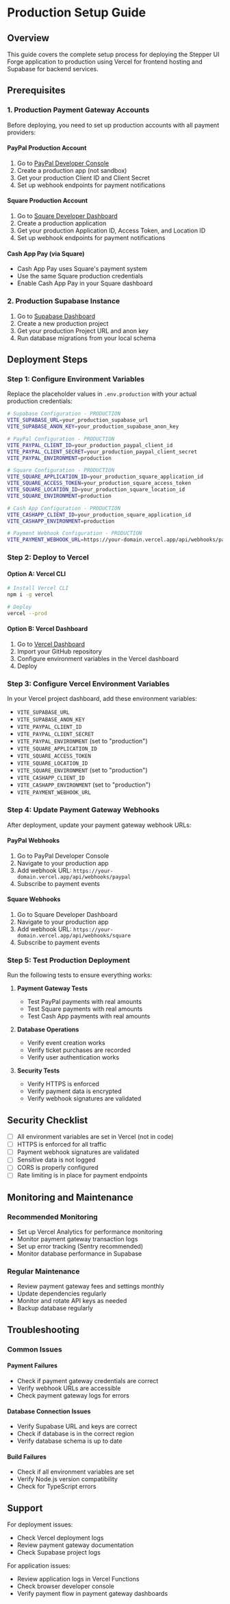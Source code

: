 # Production Setup Guide

## Overview
This guide covers the complete setup process for deploying the Stepper UI Forge application to production using Vercel for frontend hosting and Supabase for backend services.

## Prerequisites

### 1. Production Payment Gateway Accounts
Before deploying, you need to set up production accounts with all payment providers:

#### PayPal Production Account
1. Go to [PayPal Developer Console](https://developer.paypal.com/)
2. Create a production app (not sandbox)
3. Get your production Client ID and Client Secret
4. Set up webhook endpoints for payment notifications

#### Square Production Account
1. Go to [Square Developer Dashboard](https://developer.squareup.com/)
2. Create a production application
3. Get your production Application ID, Access Token, and Location ID
4. Set up webhook endpoints for payment notifications

#### Cash App Pay (via Square)
- Cash App Pay uses Square's payment system
- Use the same Square production credentials
- Enable Cash App Pay in your Square dashboard

### 2. Production Supabase Instance
1. Go to [Supabase Dashboard](https://supabase.com/dashboard)
2. Create a new production project
3. Get your production Project URL and anon key
4. Run database migrations from your local schema

## Deployment Steps

### Step 1: Configure Environment Variables

Replace the placeholder values in `.env.production` with your actual production credentials:

```bash
# Supabase Configuration - PRODUCTION
VITE_SUPABASE_URL=your_production_supabase_url
VITE_SUPABASE_ANON_KEY=your_production_supabase_anon_key

# PayPal Configuration - PRODUCTION
VITE_PAYPAL_CLIENT_ID=your_production_paypal_client_id
VITE_PAYPAL_CLIENT_SECRET=your_production_paypal_client_secret
VITE_PAYPAL_ENVIRONMENT=production

# Square Configuration - PRODUCTION
VITE_SQUARE_APPLICATION_ID=your_production_square_application_id
VITE_SQUARE_ACCESS_TOKEN=your_production_square_access_token
VITE_SQUARE_LOCATION_ID=your_production_square_location_id
VITE_SQUARE_ENVIRONMENT=production

# Cash App Configuration - PRODUCTION
VITE_CASHAPP_CLIENT_ID=your_production_square_application_id
VITE_CASHAPP_ENVIRONMENT=production

# Payment Webhook Configuration - PRODUCTION
VITE_PAYMENT_WEBHOOK_URL=https://your-domain.vercel.app/api/webhooks/payments
```

### Step 2: Deploy to Vercel

#### Option A: Vercel CLI
```bash
# Install Vercel CLI
npm i -g vercel

# Deploy
vercel --prod
```

#### Option B: Vercel Dashboard
1. Go to [Vercel Dashboard](https://vercel.com/dashboard)
2. Import your GitHub repository
3. Configure environment variables in the Vercel dashboard
4. Deploy

### Step 3: Configure Vercel Environment Variables

In your Vercel project dashboard, add these environment variables:

- `VITE_SUPABASE_URL`
- `VITE_SUPABASE_ANON_KEY`
- `VITE_PAYPAL_CLIENT_ID`
- `VITE_PAYPAL_CLIENT_SECRET`
- `VITE_PAYPAL_ENVIRONMENT` (set to "production")
- `VITE_SQUARE_APPLICATION_ID`
- `VITE_SQUARE_ACCESS_TOKEN`
- `VITE_SQUARE_LOCATION_ID`
- `VITE_SQUARE_ENVIRONMENT` (set to "production")
- `VITE_CASHAPP_CLIENT_ID`
- `VITE_CASHAPP_ENVIRONMENT` (set to "production")
- `VITE_PAYMENT_WEBHOOK_URL`

### Step 4: Update Payment Gateway Webhooks

After deployment, update your payment gateway webhook URLs:

#### PayPal Webhooks
1. Go to PayPal Developer Console
2. Navigate to your production app
3. Add webhook URL: `https://your-domain.vercel.app/api/webhooks/paypal`
4. Subscribe to payment events

#### Square Webhooks
1. Go to Square Developer Dashboard
2. Navigate to your production app
3. Add webhook URL: `https://your-domain.vercel.app/api/webhooks/square`
4. Subscribe to payment events

### Step 5: Test Production Deployment

Run the following tests to ensure everything works:

1. **Payment Gateway Tests**
   - Test PayPal payments with real amounts
   - Test Square payments with real amounts
   - Test Cash App payments with real amounts

2. **Database Operations**
   - Verify event creation works
   - Verify ticket purchases are recorded
   - Verify user authentication works

3. **Security Tests**
   - Verify HTTPS is enforced
   - Verify payment data is encrypted
   - Verify webhook signatures are validated

## Security Checklist

- [ ] All environment variables are set in Vercel (not in code)
- [ ] HTTPS is enforced for all traffic
- [ ] Payment webhook signatures are validated
- [ ] Sensitive data is not logged
- [ ] CORS is properly configured
- [ ] Rate limiting is in place for payment endpoints

## Monitoring and Maintenance

### Recommended Monitoring
- Set up Vercel Analytics for performance monitoring
- Monitor payment gateway transaction logs
- Set up error tracking (Sentry recommended)
- Monitor database performance in Supabase

### Regular Maintenance
- Review payment gateway fees and settings monthly
- Update dependencies regularly
- Monitor and rotate API keys as needed
- Backup database regularly

## Troubleshooting

### Common Issues

#### Payment Failures
- Check if payment gateway credentials are correct
- Verify webhook URLs are accessible
- Check payment gateway logs for errors

#### Database Connection Issues
- Verify Supabase URL and keys are correct
- Check if database is in the correct region
- Verify database schema is up to date

#### Build Failures
- Check if all environment variables are set
- Verify Node.js version compatibility
- Check for TypeScript errors

## Support

For deployment issues:
- Check Vercel deployment logs
- Review payment gateway documentation
- Check Supabase project logs

For application issues:
- Review application logs in Vercel Functions
- Check browser developer console
- Verify payment flow in payment gateway dashboards
